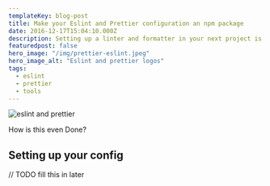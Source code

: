 ```yaml
---
templateKey: blog-post
title: Make your Eslint and Prettier configuration an npm package
date: 2016-12-17T15:04:10.000Z
description: Setting up a linter and formatter in your next project is just an npm install away
featuredpost: false
hero_image: "/img/prettier-eslint.jpeg"
hero_image_alt: "Eslint and prettier logos"
tags:
  - eslint
  - prettier
  - tools
---
```


![eslint and prettier](/img/prettier-eslint.jpeg)

How is this even Done?

## Setting up your config

// TODO fill this in later
